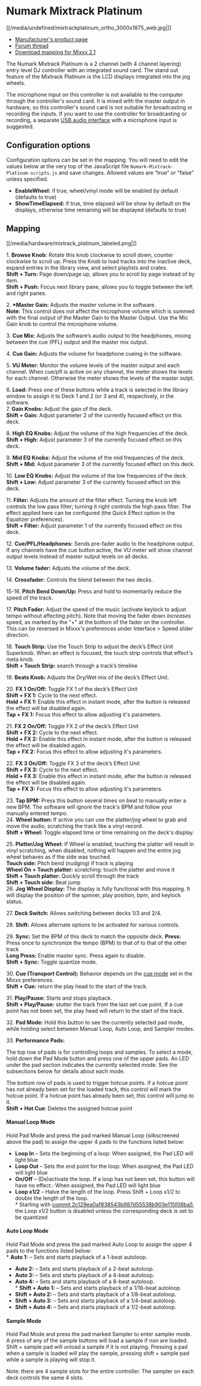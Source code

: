 # Numark Mixtrack Platinum

[[/media/undefined/mixtrackplatinum_ortho_3000x1875_web.jpg|]]

  - [Manufacturer's product
    page](https://www.numark.com/product/mixtrack-platinum)
  - [Forum
    thread](https://www.mixxx.org/forums/viewtopic.php?f=7&t=8863)
  - [Download mapping for
    Mixxx 2.1](https://www.mixxx.org/forums/viewtopic.php?f=7&t=8863&p=34041#p34041)
    

The Numark Mixtrack Platinum is a 2 channel (with 4 channel layering)
entry level DJ controller with an integrated sound card. The stand out
feature of the Mixtrack Platinum is the LCD displays integrated into the
jog wheels.

The microphone input on this controller is not available to the computer
through the controller's sound card. It is mixed with the master output
in hardware, so this controller's sound card is not suitable for
broadcasting or recording the inputs. If you want to use the controller
for broadcasting or recording, a separate [USB audio
interface](Hardware%20Compatibility#USB%20Audio%20Interfaces) with a
microphone input is suggested.

## Configuration options

Configuration options can be set in the mapping. You will need to edit
the values below at the very top of the JavaScript file
`Numark-Mixtrack-Platinum-scripts.js` and save changes. Allowed values
are “true” or “false” unless specified.

  - **EnableWheel:** if true, wheel/vinyl mode will be enabled by
    default (defaults to true)
  - **ShowTimeElapsed:** if true, time elapsed will be show by default
    on the displays, otherwise time remaining will be displayed
    (defaults to true)

## Mapping

[[/media/hardware/mixtrack_platinum_labeled.png|]]

1\. **Browse Knob:** Rotate this knob clockwise to scroll down, counter
clockwise to scroll up. Press the Knob to load tracks into the inactive
deck, expand entries in the library view, and select playlists and
crates.  
**Shift + Turn:** Page down/page up, allows you to scroll by page
instead of by item.  
**Shift + Push:** Focus next library pane, allows you to toggle between
the left and right panes.

2\. **\*Master Gain:** Adjusts the master volume in the software.  
**Note:** This control does not affect the microphone volume which is
summed with the final output of the Master Gain to the Master Output.
Use the Mic Gain knob to control the microphone volume.

3\. **Cue Mix:** Adjusts the software’s audio output to the headphones,
mixing between the cue (PFL) output and the master mix output.

4\. **Cue Gain:** Adjusts the volume for headphone cueing in the
software.

5\. **VU Meter:** Monitor the volume levels of the master output and
each channel. When cue/pfl is active on any channel, the meter shows the
levels for each channel. Otherwise the meter shows the levels of the
master outpt.

6\. **Load:** Press one of these buttons while a track is selected in
the library window to assign it to Deck 1 and 2 (or 3 and 4),
respectively, in the software.  
7\. **Gain Knobs:** Adjust the gain of the deck.  
**Shift + Gain:** Adjust parameter 2 of the currently focused effect on
this deck.

8\. **High EQ Knobs:** Adjust the volume of the high frequencies of the
deck.  
**Shift + High:** Adjust parameter 3 of the currently focused effect on
this deck.

9\. **Mid EQ Knobs:** Adjust the volume of the mid frequencies of the
deck.  
**Shift + Mid:** Adjust parameter 3 of the currently focused effect on
this deck.

10\. **Low EQ Knobs:** Adjust the volume of the low frequencies of the
deck.  
**Shift + Low:** Adjust parameter 3 of the currently focused effect on
this deck.

11\. **Filter:** Adjusts the amount of the filter effect. Turning the
knob left controls the low pass filter; turning it right controls the
high pass filter. The effect applied here can be configured (the Quick
Effect option in the Equalizer preferences).  
**Shift + Filter:** Adjust parameter 1 of the currently focused effect
on this deck.

12\. **Cue/PFL/Headphones:** Sends pre-fader audio to the headphone
output. If any channels have the cue button active, the VU meter will
show channel output levels instead of master output levels on all decks.

13\. **Volume fader:** Adjusts the volume of the deck.

14\. **Crossfader:** Controls the blend between the two decks.

15-16. **Pitch Bend Down/Up:** Press and hold to momentarily reduce the
speed of the track.

17\. **Pitch Fader:** Adjust the speed of the music (activate keylock to
adjust tempo without affecting pitch). Note that moving the fader down
*increases* speed, as marked by the "+" at the bottom of the fader on
the controller. This can be reversed in Mixxx's preferences under
Interface \> Speed slider direction.

18\. **Touch Strip:** Use the Touch Strip to adjust the deck’s Effect
Unit Superknob. When an effect is focused, the touch strip controls that
effect's meta knob.  
**Shift + Touch Strip:** search through a track’s timeline

19\. **Beats Knob:** Adjusts the Dry/Wet mix of the deck’s Effect Unit.

20\. **FX 1 On/Off:** Toggle FX 1 of the deck’s Effect Unit  
**Shift + FX 1:** Cycle to the next effect.  
**Hold + FX 1:** Enable this effect in instant mode, after the button is
released the effect will be disabled again.  
**Tap + FX 1:** Focus this effect to allow adjusting it's parameters.

21\. **FX 2 On/Off:** Toggle FX 2 of the deck’s Effect Unit  
**Shift + FX 2:** Cycle to the next effect.  
**Hold + FX 2:** Enable this effect in instant mode, after the button is
released the effect will be disabled again.  
**Tap + FX 2:** Focus this effect to allow adjusting it's parameters.

22\. **FX 3 On/Off:** Toggle FX 3 of the deck’s Effect Unit  
**Shift + FX 3:** Cycle to the next effect.  
**Hold + FX 3:** Enable this effect in instant mode, after the button is
released the effect will be disabled again.  
**Tap + FX 3:** Focus this effect to allow adjusting it's parameters.

23\. **Tap BPM:** Press this button several times on beat to manually
enter a new BPM. The software will ignore the track's BPM and follow
your manually entered tempo.  
24\. **Wheel button:** If active you can use the platter/jog wheel to
grab and move the audio, scratching the track like a vinyl record.  
**Shift + Wheel:** Toggle elapsed time or time remaining on the deck's
display.

25\. **Platter/Jog Wheel:** If Wheel is enabled, touching the platter
will result in vinyl scratching, when disabled, nothing will happen and
the entire jog wheel behaves as if the side was touched.  
**Touch side:** Pitch bend (nudging) if track is playing  
**Wheel On + Touch platter:** scratching: touch the platter and move
it  
**Shift + Touch platter:** Quickly scroll through the track  
**Shift + Touch side:** Beat jump  
26\. **Jog Wheel Display:** The display is fully functional with this
mapping. It will display the position of the spinner, play position,
bpm, and keylock status.

27\. **Deck Switch:** Allows switching between decks 1/3 and 2/4.

28\. **Shift:** Allows alternate options to be activated for various
controls.

29\. **Sync:** Set the BPM of this deck to match the opposite deck.
**Press:** Press once to synchronize the tempo (BPM) to that of to that
of the other track  
**Long Press:** Enable master sync. Press again to disable.  
**Shift + Sync:** Toggle quantize mode.

30\. **Cue (Transport Control):** Behavior depends on the [cue
mode](http://mixxx.org/manual/latest/chapters/user_interface.html#interface-cue-modes)
set in the Mixxx preferences.  
**Shift + Cue:** return the play head to the start of the track.

31\. **Play/Pause:** Starts and stops playback.  
**Shift + Play/Pause:** stutter the track from the last set cue point.
If a cue point has not been set, the play head will return to the start
of the track.

32\. **Pad Mode:** Hold this button to see the currently selected pad
mode, while holding select between Manual Loop, Auto Loop, and Sampler
modes.

33\. **Performance Pads:**

The top row of pads is for controlling loops and samples. To select a
mode, hold down the Pad Mode button and press one of the upper pads. An
LED under the pad section indicates the currently selected mode. See the
subsections below for details about each mode.

The bottom row of pads is used to trigger hotcue points. If a hotcue
point has not already been set for the loaded track, this control will
mark the hotcue point. If a hotcue point has already been set, this
control will jump to it.  
**Shift + Hot Cue**: Deletes the assigned hotcue point

#### Manual Loop Mode

Hold Pad Mode and press the pad marked Manual Loop (silkscreened above
the pad) to assign the upper 4 pads to the functions listed below:  

  - **Loop In** – Sets the beginning of a loop: When assigned, the Pad
    LED will light blue  
  - **Loop Out** – Sets the end point for the loop: When assigned, the
    Pad LED will light blue  
  - **On/Off** – (De)activate the loop. If a loop has not been set, this
    button will have no effect.: When assigned, the Pad LED will light
    blue  
  - **Loop x1/2** – Halve the length of the loop. Press Shift + Loop
    x1/2 to double the length of the loop.  
    \* Starting with
    [commit 2c129ea0af838543b987d55538b903e115f08ba5](https://github.com/mixxxdj/mixxx/commit/2c129ea0af838543b987d55538b903e115f08ba5),
    the Loop x1/2 button is disabled unless the corresponding deck is
    set to be quantized

#### Auto Loop Mode

Hold Pad Mode and press the pad marked Auto Loop to assign the upper 4
pads to the functions listed below:  
\* **Auto 1:** – Sets and starts playback of a 1-beat autoloop.  

  - **Auto 2:** – Sets and starts playback of a 2-beat autoloop.  
  - **Auto 3:** – Sets and starts playback of a 4-beat autoloop.  
  - **Auto 4:** – Sets and starts playback of a 8-beat autoloop.  
    \* **Shift + Auto 1:** – Sets and starts playback of a 1/16-beat
    autoloop.  
  - **Shift + Auto 2:** – Sets and starts playback of a 1/8-beat
    autoloop.  
  - **Shift + Auto 3:** – Sets and starts playback of a 1/4-beat
    autoloop.  
  - **Shift + Auto 4:** – Sets and starts playback of a 1/2-beat
    autoloop.  

#### Sample Mode

Hold Pad Mode and press the pad marked Sampler to enter sampler mode. A
press of any of the sample buttons will load a sample if non are loaded.
Shift + sample pad will unload a sample if it is not playing. Pressing a
pad when a sample is loaded will play the sample, pressing shift +
sample pad while a sample is playing will stop it.

Note: there are 4 sample slots for the entire controller. The sampler on
each deck controls the same 4 slots.
